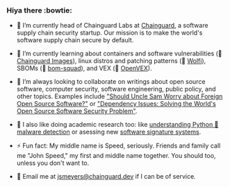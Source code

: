 ### Hiya there :bowtie:

- 🔭 I’m currently head of Chainguard Labs at [Chainguard](https://www.chainguard.dev/), a software supply chain security startup. Our mission is to make the world's software supply chain secure by default.

- 🌱 I’m currently learning about containers and software vulnerabilities (👋 [Chainguard Images](https://github.com/chainguard-images)), linux distros and patching patterns (👋 [Wolfi](https://github.com/wolfi-dev/)), SBOMs (👋 [bom-squad](https://github.com/bom-squad)), and VEX (👋 [OpenVEX](https://github.com/openvex)).

- 👯 I’m always looking to collaborate on writings about open source software, computer security, software engineering, public policy, and other topics. Examples include ["Should Uncle Sam Worry about Foreign Open Source Software?"](https://www.lawfaremedia.org/article/should-uncle-sam-worry-about-foreign-open-source-software-geographic-known-unknowns-and-open-source) or ["Dependency Issues: Solving the World's Open Source Software Security Problem"](https://warontherocks.com/2022/05/dependency-issues-solving-the-worlds-open-source-software-security-problem/).

- 📖 I also like doing academic research too: like [understanding Python 🐍 malware detection](https://www.researchgate.net/publication/363888596_Bad_Snakes_Understanding_and_Improving_Python_Package_Index_Malware_Scanning) or asessing new [software signature systems](https://dl.acm.org/doi/abs/10.1145/3548606.3560596).
  
- ⚡ Fun fact: My middle name is Speed, seriously. Friends and family call me "John Speed," my first and middle name together. You should too, unless you don't want to.

- 📧 Email me at jsmeyers@chainguard.dev if I can be of service.

<!--
**jspeed-meyers/jspeed-meyers** is a ✨ _special_ ✨ repository because its `README.md` (this file) appears on your GitHub profile.
-->
